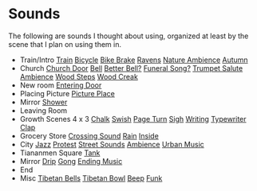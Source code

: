 # Sounds

The following are sounds I thought about using, organized at least by the scene that I plan on
using them in.

- Train/Intro
[Train](https://freesound.org/people/InspectorJ/sounds/346370/)
[Bicycle](https://freesound.org/people/13gkopeckak/sounds/378901/)
[Bike Brake](https://freesound.org/people/ChemiCatz/sounds/267904/)
[Ravens](https://freesound.org/people/lmr9/sounds/265342/)
[Nature Ambience](https://freesound.org/people/Philip%20Goddard/sounds/180909/)
[Autumn](https://freesound.org/people/inchadney/sounds/329837/)
- Church
[Church Door](https://freesound.org/people/PapercutterJohn/sounds/321068/)
[Bell](https://freesound.org/people/aoristos/sounds/329324/)
[Better Bell?](https://freesound.org/people/edsward/sounds/341866/)
[Funeral Song?](https://freesound.org/people/klankbeeld/sounds/192691/)
[Trumpet Salute](https://freesound.org/people/Benboncan/sounds/62309/)
[Ambience](https://freesound.org/people/InspectorJ/sounds/411991/)
[Wood Steps](https://freesound.org/people/ralph.whitehead/sounds/331451/)
[Wood Creak](https://freesound.org/people/dheming/sounds/128659/)
- New room
[Entering Door](https://freesound.org/people/IG88Gov/sounds/431897/)
- Placing Picture
[Picture Place](https://freesound.org/people/MTJohnson/sounds/444440/)
- Mirror
[Shower](https://freesound.org/people/Zabuhailo/sounds/145298/)
- Leaving Room
- Growth Scenes 4 x 3
[Chalk](https://freesound.org/people/rui_aires/sounds/365892/)
[Swish](https://freesound.org/people/willc2_45220/sounds/73598/)
[Page Turn](https://freesound.org/people/Pieguy360/sounds/346835/)
[Sigh](https://freesound.org/people/IanLyanx/sounds/446768/)
[Writing](https://freesound.org/people/tmkappelt/sounds/85703/)
[Typewriter](https://freesound.org/people/cabled_mess/sounds/360601/)
[Clap](https://freesound.org/people/MootMcnoodles/sounds/444407/)
- Grocery Store
[Crossing Sound](https://freesound.org/people/gurkboll/sounds/95935/)
[Rain](https://freesound.org/people/florianreichelt/sounds/459983/)
[Inside](https://www.youtube.com/watch?v=1KFmpyzRTcA)
- City
[Jazz](https://freesound.org/people/Hali_Pinson/sounds/404119/)
[Protest](https://freesound.org/people/soloan/sounds/161350/)
[Street Sounds](https://freesound.org/people/rasfrecci_w_donna/sounds/347021/)
[Ambience](https://freesound.org/people/RTB45/sounds/392579/)
[Urban Music](https://freesound.org/people/FreddyFool/sounds/207807/)
- Tiananmen Square
[Tank](https://freesound.org/people/greatmganga/sounds/329800/)
- Mirror
[Drip](https://freesound.org/people/editor_adp/sounds/162116/)
[Gong](https://freesound.org/people/florianreichelt/sounds/440606/)
[Ending Music](https://freesound.org/people/HermanSchmidt/sounds/254749/)
- End
- Misc
[Tibetan Bells](https://freesound.org/people/heyim89yearsold/sounds/259890/)
[Tibetan Bowl](https://freesound.org/people/dersinnsspace/sounds/421829/)
[Beep](https://freesound.org/people/Efecto%20Fundador/sounds/195926/)
[Funk](https://freesound.org/people/mareproduction/sounds/250089/)

